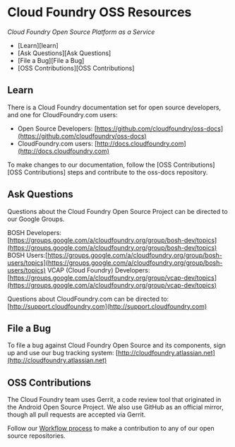 # Cloud Foundry OSS Resources #

_Cloud Foundry Open Source Platform as a Service_

* [Learn][learn]
* [Ask Questions][Ask Questions]
* [File a Bug][File a Bug]
* [OSS Contributions][OSS Contributions]

## Learn

There is a Cloud Foundry documentation set for open source developers, and one for CloudFoundry.com users:

* Open Source Developers: [https://github.com/cloudfoundry/oss-docs](https://github.com/cloudfoundry/oss-docs)
* CloudFoundry.com users: [http://docs.cloudfoundry.com](http://docs.cloudfoundry.com)

To make changes to our documentation, follow the [OSS Contributions][OSS Contributions] steps and contribute to the oss-docs repository.

## Ask Questions

Questions about the Cloud Foundry Open Source Project can be directed to our Google Groups.

BOSH Developers: [https://groups.google.com/a/cloudfoundry.org/group/bosh-dev/topics](https://groups.google.com/a/cloudfoundry.org/group/bosh-dev/topics)
BOSH Users:[https://groups.google.com/a/cloudfoundry.org/group/bosh-users/topics](https://groups.google.com/a/cloudfoundry.org/group/bosh-users/topics)
VCAP (Cloud Foundry) Developers: [https://groups.google.com/a/cloudfoundry.org/group/vcap-dev/topics](https://groups.google.com/a/cloudfoundry.org/group/vcap-dev/topics)

Questions about CloudFoundry.com can be directed to: [http://support.cloudfoundry.com](http://support.cloudfoundry.com)

## File a Bug

To file a bug against Cloud Foundry Open Source and its components, sign up and use our bug tracking system: [http://cloudfoundry.atlassian.net](http://cloudfoundry.atlassian.net)

## OSS Contributions

The Cloud Foundry team uses Gerrit, a code review tool that originated in the Android Open Source Project. We also use GitHub as an official mirror, though all pull requests are accepted via Gerrit.

Follow our [Workflow process](https://github.com/cloudfoundry/oss-docs/blob/master/workflow.md "Workflow Process") to make a contribution to any of our open source repositories.
